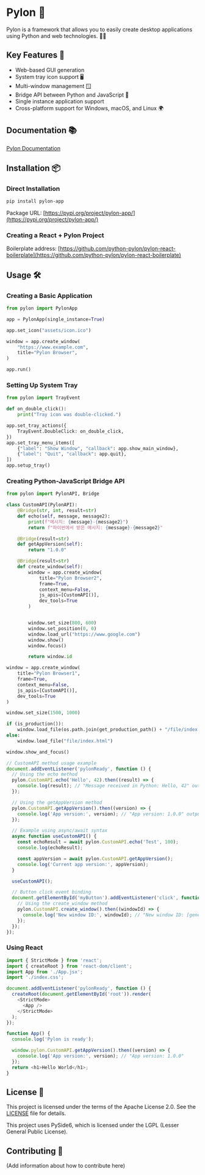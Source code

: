 # Pylon 💎

Pylon is a framework that allows you to easily create desktop applications using Python and web technologies. 🐍🌐

## Key Features 🚀

- Web-based GUI generation
- System tray icon support 🖥️
- Multi-window management 🪟
- Bridge API between Python and JavaScript 🌉
- Single instance application support
- Cross-platform support for Windows, macOS, and Linux 🌍

## Documentation 📚

[Pylon Documentation](https://docs.pylon-app.com/)

## Installation 📦

### Direct Installation

```bash
pip install pylon-app
```

Package URL: [https://pypi.org/project/pylon-app/](https://pypi.org/project/pylon-app/)

### Creating a React + Pylon Project

Boilerplate address: [https://github.com/python-pylon/pylon-react-boilerplate](https://github.com/python-pylon/pylon-react-boilerplate)

## Usage 🛠️

### Creating a Basic Application

```python
from pylon import PylonApp

app = PylonApp(single_instance=True)

app.set_icon("assets/icon.ico")

window = app.create_window(
    "https://www.example.com",
    title="Pylon Browser",
)

app.run()
```

### Setting Up System Tray

```python
from pylon import TrayEvent

def on_double_click():
    print("Tray icon was double-clicked.")

app.set_tray_actions({
    TrayEvent.DoubleClick: on_double_click,
})
app.set_tray_menu_items([
    {"label": "Show Window", "callback": app.show_main_window},
    {"label": "Quit", "callback": app.quit},
])
app.setup_tray()
```

### Creating Python-JavaScript Bridge API

```python
from pylon import PylonAPI, Bridge

class CustomAPI(PylonAPI):
    @Bridge(str, int, result=str)
    def echo(self, message, message2):
        print(f"메시지: {message}-{message2}")
        return f"파이썬에서 받은 메시지: {message}-{message2}"

    @Bridge(result=str)
    def getAppVersion(self):
        return "1.0.0"

    @Bridge(result=str)
    def create_window(self):
        window = app.create_window(
            title="Pylon Browser2",
            frame=True,
            context_menu=False,
            js_apis=[CustomAPI()],
            dev_tools=True
        )


        window.set_size(800, 600)
        window.set_position(0, 0)
        window.load_url("https://www.google.com")
        window.show()
        window.focus()

        return window.id

window = app.create_window(
    title="Pylon Browser1",
    frame=True,
    context_menu=False,
    js_apis=[CustomAPI()],
    dev_tools=True
)

window.set_size(1500, 1000)

if (is_production()):
    window.load_file(os.path.join(get_production_path() + "/file/index.html"))
else:
    window.load_file("file/index.html")

window.show_and_focus()
```

```javascript
// CustomAPI method usage example
document.addEventListener('pylonReady', function () {
  // Using the echo method
  pylon.CustomAPI.echo('Hello', 42).then((result) => {
    console.log(result); // "Message received in Python: Hello, 42" output
  });

  // Using the getAppVersion method
  pylon.CustomAPI.getAppVersion().then((version) => {
    console.log('App version:', version); // "App version: 1.0.0" output
  });

  // Example using async/await syntax
  async function useCustomAPI() {
    const echoResult = await pylon.CustomAPI.echo('Test', 100);
    console.log(echoResult);

    const appVersion = await pylon.CustomAPI.getAppVersion();
    console.log('Current app version:', appVersion);
  }

  useCustomAPI();

  // Button click event binding
  document.getElementById('myButton').addEventListener('click', function () {
    // Using the create_window method
    pylon.CustomAPI.create_window().then((windowId) => {
      console.log('New window ID:', windowId); // "New window ID: [generated window ID]" output
    });
  });
});
```

### Using React

```javascript
import { StrictMode } from 'react';
import { createRoot } from 'react-dom/client';
import App from './App.jsx';
import './index.css';

document.addEventListener('pylonReady', function () {
  createRoot(document.getElementById('root')).render(
    <StrictMode>
      <App />
    </StrictMode>
  );
});

function App() {
  console.log('Pylon is ready');

  window.pylon.CustomAPI.getAppVersion().then((version) => {
    console.log('App version:', version); // "App version: 1.0.0"
  });
  return <h1>Hello World</h1>;
}
```

## License 📄

This project is licensed under the terms of the Apache License 2.0. See the [LICENSE](./LICENSE) file for details.

This project uses PySide6, which is licensed under the LGPL (Lesser General Public License).

## Contributing 🤝

(Add information about how to contribute here)

